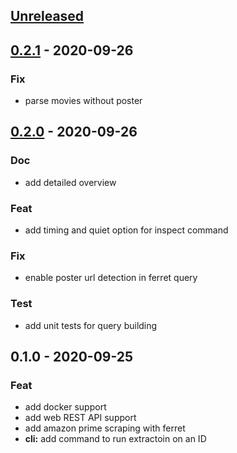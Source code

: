 <a name="unreleased"></a>
## [Unreleased]


<a name="0.2.1"></a>
## [0.2.1] - 2020-09-26
### Fix
- parse movies without poster


<a name="0.2.0"></a>
## [0.2.0] - 2020-09-26
### Doc
- add detailed overview

### Feat
- add timing and quiet option for inspect command

### Fix
- enable poster url detection in ferret query

### Test
- add unit tests for query building


<a name="0.1.0"></a>
## 0.1.0 - 2020-09-25
### Feat
- add docker support
- add web REST API support
- add amazon prime scraping with ferret
- **cli:** add command to run extractoin on an ID


[Unreleased]: https://github.com/noandrea/scrap/compare/0.2.1...HEAD
[0.2.1]: https://github.com/noandrea/scrap/compare/0.2.0...0.2.1
[0.2.0]: https://github.com/noandrea/scrap/compare/0.1.0...0.2.0
